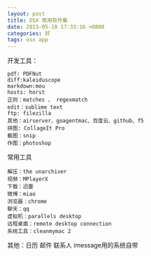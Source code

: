 ```yaml
---
layout: post
title: OSX 常用软件集
date: 2013-05-10 17:33:16 +0800
categories: 好
tags: osx app
---
```

开发工具：

```
pdf: PDFNut
diff:kaleiduscope
markdown:mou
hosts: horst
正则：matches 、 regexmatch
edit：sublime text
ftp: filezilla
其他：airserver、goagentmac、百度云、github、f5
拼图: CollageIt Pro
截图：snip
作图：photoshop
```
常用工具

```
解压：the unarchiver
视频：MPlayerX
下载：迅雷
微博：miao
浏览器：chrome
聊天：qq
虚拟机：parallels desktop
远程桌面：remote desktop connection
系统工具：cleanmymac 2
```

其他：日历 邮件 联系人 imessage用的系统自带
